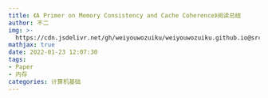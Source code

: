 ```yaml
---
title: 《A Primer on Memory Consistency and Cache Coherence》阅读总结
author: 不二
img: >-
  https://cdn.jsdelivr.net/gh/weiyouwozuiku/weiyouwozuiku.github.io@src/source/_posts/PageImg/
mathjax: true
date: 2022-01-23 12:07:30
tags: 
- Paper
- 内存
categories: 计算机基础
---
```


